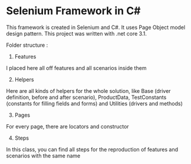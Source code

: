 # Selenium Framework in C#
This framework is created in Selenium and C#. It uses Page Object model design pattern. This project was written with .net core 3.1.

Folder structure :

1. Features
  
  I placed here all off features and all scenarios inside them

2. Helpers

  Here are all kinds of helpers for the whole solution, like Base (driver definition, before and after scenario), ProductData, TestConstants (constants for filling fields and   forms) and Utilities (drivers and methods)
  
3. Pages

  For every page, there are locators and constructor

4. Steps

  In this class, you can find all steps for the reproduction of features and scenarios with the same name
